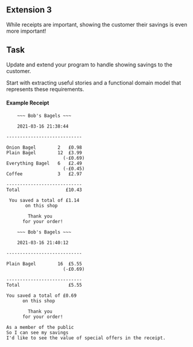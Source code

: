 ## Extension 3

While receipts are important, showing the customer their savings is even more important!

## Task

Update and extend your program to handle showing savings to the customer.

Start with extracting useful stories and a functional domain model that represents these requirements.

#### Example Receipt
```
    ~~~ Bob's Bagels ~~~

    2021-03-16 21:38:44

----------------------------

Onion Bagel        2   £0.98
Plain Bagel        12  £3.99
                     (-£0.69)
Everything Bagel   6   £2.49
                     (-£0.45)
Coffee             3   £2.97

----------------------------
Total                 £10.43

 You saved a total of £1.14
       on this shop

        Thank you
      for your order!
```

```
    ~~~ Bob's Bagels ~~~

    2021-03-16 21:40:12

----------------------------

Plain Bagel        16  £5.55
                     (-£0.69)

----------------------------
Total                  £5.55

You saved a total of £0.69
      on this shop

        Thank you
      for your order!
```

```
As a member of the public
So I can see my savings
I'd like to see the value of special offers in the receipt.
